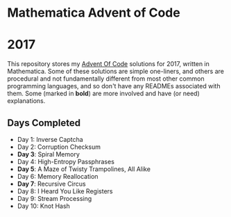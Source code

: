 # Mathematica Advent of Code
# 2017

This repository stores my [Advent Of Code](http:http://adventofcode.com/2017/) solutions for 2017, written in Mathematica.  Some of these solutions are simple one-liners, and others are procedural and not fundamentally different from most other common programming languages, and so don't have any READMEs associated with them.  Some (marked in **bold**) are more involved and have (or need) explanations.

## Days Completed

* Day 1: Inverse Captcha
* Day 2: Corruption Checksum
* **Day 3**: Spiral Memory
* Day 4: High-Entropy Passphrases
* **Day 5**: A Maze of Twisty Trampolines, All Alike
* Day 6: Memory Reallocation
* **Day 7**: Recursive Circus
* Day 8: I Heard You Like Registers
* Day 9: Stream Processing
* Day 10: Knot Hash
